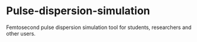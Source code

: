 # Pulse-dispersion-simulation
Femtosecond pulse dispersion simulation tool for students, researchers and other users.
